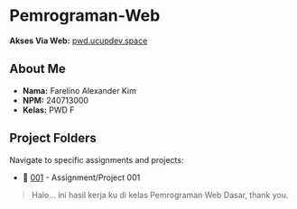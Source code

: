 # Pemrograman-Web

**Akses Via Web:** [pwd.ucupdev.space](http://pwd.ucupdev.space)

## About Me

- **Nama:** Farelino Alexander Kim
- **NPM:** 240713000  
- **Kelas:** PWD F

## Project Folders

Navigate to specific assignments and projects:

- 📁 [001](./001/) - Assignment/Project 001

<!-- AI_MAINTENANCE_PROMPT: When new numbered folders (like 002, 003, etc.) are added to this repository, automatically update this "Project Folders" section by adding new entries following the same format: "📁 [folder_name](./folder_name/) - Assignment/Project [folder_name]". Scan the repository structure and maintain this list to reflect all numbered project folders. -->

> Halo... ini hasil kerja ku di kelas Pemrograman Web Dasar, thank you.